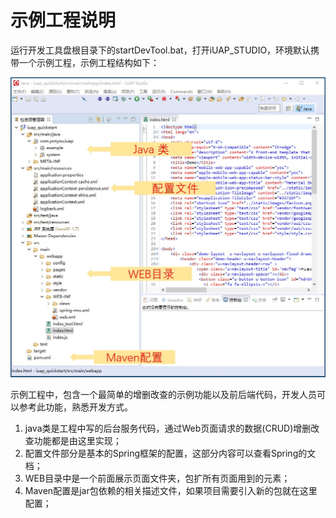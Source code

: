 # 示例工程说明

运行开发工具盘根目录下的startDevTool.bat，打开iUAP_STUDIO，环境默认携带一个示例工程，示例工程结构如下：

![开发工程示例](../img/image002.jpg)
 
示例工程中，包含一个最简单的增删改查的示例功能以及前后端代码，开发人员可以参考此功能，熟悉开发方式。

1. java类是工程中写的后台服务代码，通过Web页面请求的数据(CRUD)增删改查功能都是由这里实现；
2. 配置文件部分是基本的Spring框架的配置，这部分内容可以查看Spring的文档；
3. WEB目录中是一个前面展示页面文件夹，包扩所有页面用到的元素；
4. Maven配置是jar包依赖的相关描述文件，如果项目需要引入新的包就在这里配置；




